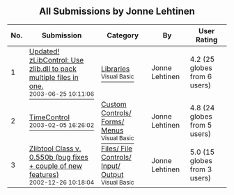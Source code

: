﻿<div align="center">

## All Submissions by Jonne Lehtinen

</div>

No.  | Submission | Category | By   | User Rating
---- | ---------- | -------- | ---- | -----------
1 | [Updated\! zLibControl: Use zlib\.dll to pack multiple files in one\.<br /><sup>2003-06-25 10:11:06</sup>](https://github.com/Planet-Source-Code/jonne-lehtinen-updated-zlibcontrol-use-zlib-dll-to-pack-multiple-files-in-one__1-46412) | [Libraries<br /><sup>Visual Basic</sup>](../ByCategory/libraries__1-49.md) | Jonne Lehtinen | 4.2 (25 globes from 6 users)
2 | [TimeControl<br /><sup>2003-02-05 16:26:02</sup>](https://github.com/Planet-Source-Code/jonne-lehtinen-timecontrol__1-42982) | [Custom Controls/ Forms/  Menus<br /><sup>Visual Basic</sup>](../ByCategory/custom-controls-forms-menus__1-4.md) | Jonne Lehtinen | 4.8 (24 globes from 5 users)
3 | [Zlibtool Class v\. 0\.550b \(bug fixes \+ couple of new features\)<br /><sup>2002-12-26 10:18:04</sup>](https://github.com/Planet-Source-Code/jonne-lehtinen-zlibtool-class-v-0-550b-bug-fixes-couple-of-new-features__1-41830) | [Files/ File Controls/ Input/ Output<br /><sup>Visual Basic</sup>](../ByCategory/files-file-controls-input-output__1-3.md) | Jonne Lehtinen | 5.0 (15 globes from 3 users)
